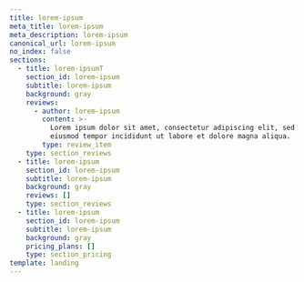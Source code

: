 ```yaml
---
title: lorem-ipsum
meta_title: lorem-ipsum
meta_description: lorem-ipsum
canonical_url: lorem-ipsum
no_index: false
sections:
  - title: lorem-ipsumT
    section_id: lorem-ipsum
    subtitle: lorem-ipsum
    background: gray
    reviews:
      - author: lorem-ipsum
        content: >-
          Lorem ipsum dolor sit amet, consectetur adipiscing elit, sed do
          eiusmod tempor incididunt ut labore et dolore magna aliqua.
        type: review_item
    type: section_reviews
  - title: lorem-ipsum
    section_id: lorem-ipsum
    subtitle: lorem-ipsum
    background: gray
    reviews: []
    type: section_reviews
  - title: lorem-ipsum
    section_id: lorem-ipsum
    subtitle: lorem-ipsum
    background: gray
    pricing_plans: []
    type: section_pricing
template: landing
---
```

